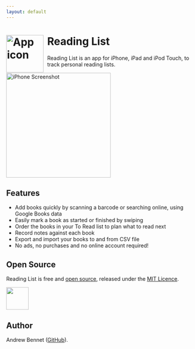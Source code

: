 ```yaml
---
layout: default
---
```

<h1>
  <img src="https://raw.githubusercontent.com/AndrewBennet/readinglist/master/media/AppIcon.png"
  alt="App icon" style="width: 100px; float: left; padding-right: 10px;" />
  Reading List
</h1>

Reading List is an app for iPhone, iPad and iPod Touch, to track personal reading lists.

<img src="https://raw.githubusercontent.com/AndrewBennet/readinglist/master/media/iPhone7-ToReadList_framed.png"
  alt="iPhone Screenshot" style="width: 280px;" />

## Features

* Add books quickly by scanning a barcode or searching online, using Google Books data
* Easily mark a book as started or finished by swiping
* Order the books in your To Read list to plan what to read next
* Record notes against each book
* Export and import your books to and from CSV file
* No ads, no purchases and no online account required!

## Open Source

Reading List is free and [open source](https://github.com/AndrewBennet/readinglist), released under the [MIT Licence](https://github.com/AndrewBennet/readinglist/blob/master/LICENSE).

<a href="https://itunes.apple.com/WebObjects/MZStore.woa/wa/viewSoftware?id=1217139955&mt=8"><img src="https://linkmaker.itunes.apple.com/assets/shared/badges/en-us/appstore-lrg.svg" style="height: 60px;"></a>

## Author

Andrew Bennet ([GitHub](https://github.com/AndrewBennet)).
